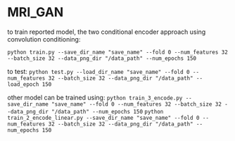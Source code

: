 # MRI_GAN

to train reported model, the two conditional encoder approach using convolution conditioning:

`python train.py --save_dir_name "save_name" --fold 0 --num_features 32 --batch_size 32 --data_png_dir "/data_path" --num_epochs 150`


to test:
`python test.py --load_dir_name "save_name" --fold 0 --num_features 32 --batch_size 32 --data_png_dir "/data_path" --load_epoch 150`



other model can be trained using:
`python train_3_encode.py --save_dir_name "save_name" --fold 0 --num_features 32 --batch_size 32 --data_png_dir "/data_path" --num_epochs 150`
`python train_2_encode_linear.py --save_dir_name "save_name" --fold 0 --num_features 32 --batch_size 32 --data_png_dir "/data_path" --num_epochs 150`
